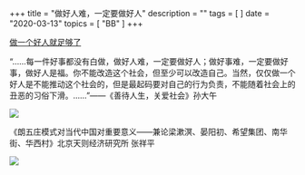 
+++
title = "做好人难，一定要做好人"
description = ""
tags = [
]
date = "2020-03-13"
topics = [
    "BB"
]
+++

[做一个好人就足够了](../../../post/jiansh/bb/做一个好人就足够了/)

“……每一件好事都没有白做，做好人难，一定要做好人；做好事难，一定要做好事，做好人是福。你不能改造这个社会，但至少可以改造自己。当然，仅仅做一个好人是不能推动这个社会的，但是最起码要对自己的行为负责，不能随着社会上的丑恶的习俗下滑。……”——《善待人生，关爱社会》孙大午

![](https://s3-img.meituan.net/v1/mss_3d027b52ec5a4d589e68050845611e68/ff/n0/0k/4g/4v_452955.jpg@596w_1l.jpg)

《朗五庄模式对当代中国对重要意义——兼论梁漱溟、晏阳初、希望集团、南华街、华西村》北京天则经济研究所 张祥平

![](https://s3-img.meituan.net/v1/mss_3d027b52ec5a4d589e68050845611e68/ff/n0/0k/4g/6c_452902.jpg@596w_1l.jpg)